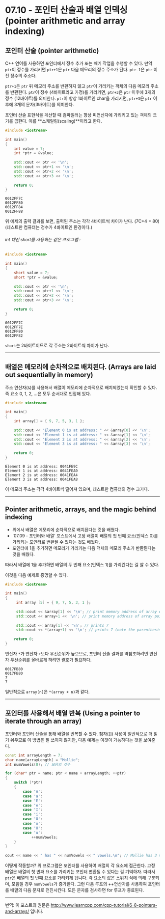 # 07.10 - 포인터 산술과 배열 인덱싱 (pointer arithmetic and array indexing)

## 포인터 산술 (pointer arithmetic)

C++ 언어를 사용하면 포인터에서 정수 추가 또는 빼기 작업을 수행할 수 있다. 만약 `ptr`이 정수를 가리키면 `ptr+1`은 `ptr` 다음 메모리의 정수 주소가 된다. `ptr-1`은 `ptr` 이전 정수의 주소다.

`ptr+1`은 `ptr` 뒤 메모리 주소를 반환하지 않고 `ptr`이 가리키는 객체의 다음 메모리 주소를 반환한다. `ptr`이 정수 (4바이트라고 가정)를 가리키면, `ptr+3`은 `ptr` 이후에 3개의 정수 (12바이트)를 의미한다. `ptr`이 항상 1바이트인 char을 가리키면, `ptr+3`은 `ptr` 이후에 3개의 문자(3바이트)를 의미한다.

포인터 산술 표현식을 계산할 때 컴파일러는 항상 피연산자에 가리키고 있는 객체의 크기를 곱한다. 이를 **스케일링(scaling)**이라고 한다.

```cpp
#include <iostream>
 
int main()
{
    int value = 7;
    int *ptr = &value;
 
    std::cout << ptr << '\n';
    std::cout << ptr+1 << '\n';
    std::cout << ptr+2 << '\n';
    std::cout << ptr+3 << '\n';
 
    return 0;
}
```

```
0012FF7C
0012FF80
0012FF84
0012FF88
```

위 예제의 출력 결과를 보면, 출력된 주소는 각각 4바이트씩 차이가 난다. (7C+4 = 80) (테스트한 컴퓨터는 정수가 4바이트인 환경이다.)

###### int 대신 short를 사용하는 같은 프로그램 :

```cpp
#include <iostream>
 
int main()
{
    short value = 7;
    short *ptr = &value;
 
    std::cout << ptr << '\n';
    std::cout << ptr+1 << '\n';
    std::cout << ptr+2 << '\n';
    std::cout << ptr+3 << '\n';
 
    return 0;
}
```

```
0012FF7C
0012FF7E
0012FF80
0012FF82
```

`short`는 2바이트이므로 각 주소는 2바이트씩 차이가 난다.

---

## 배열은 메모리에 순차적으로 배치된다. (Arrays are laid out sequentially in memory)

주소 연산자(`&`)를 사용해서 배열이 메모리에 순차적으로 배치되었는지 확인할 수 있다. 즉 요소 0, 1, 2, ...은 모두 순서대로 인접해 있다.

```cpp
#include <iostream>
 
int main()
{
    int array[] = { 9, 7, 5, 3, 1 };
 
    std::cout << "Element 0 is at address: " << &array[0] << '\n';
    std::cout << "Element 1 is at address: " << &array[1] << '\n';
    std::cout << "Element 2 is at address: " << &array[2] << '\n';
    std::cout << "Element 3 is at address: " << &array[3] << '\n';
 
    return 0;
}
```

```
Element 0 is at address: 0041FE9C
Element 1 is at address: 0041FEA0
Element 2 is at address: 0041FEA4
Element 3 is at address: 0041FEA8
```

이 메모리 주소는 각각 4바이트씩 떨어져 있으며, 테스트한 컴퓨터의 정수 크기다.

---

## Pointer arithmetic, arrays, and the magic behind indexing

- 위에서 배열은 메모리에 순차적으로 배치된다는 것을 배웠다. 
- '07.09 - 포인터와 배열' 포스트에서 고정 배열이 배열의 첫 번째 요소(인덱스 0)를 가리키는 포인터로 변환될 수 있다는 것도 배웠다.
- 포인터에 1을 추가하면 메모리가 가리키는 다음 객체의 메모리 주소가 반환된다는 것을 배웠다.

따라서 배열에 1을 추가하면 배열의 두 번째 요소(인덱스 1)를 가리킨다는 걸 알 수 있다.

이것을 다음 예제로 증명할 수 있다.

```cpp
#include <iostream>
 
int main()
{
     int array [5] = { 9, 7, 5, 3, 1 };
 
     std::cout << &array[1] << '\n'; // print memory address of array element 1
     std::cout << array+1 << '\n'; // print memory address of array pointer + 1 
 
     std::cout << array[1] << '\n'; // prints 7
     std::cout << *(array+1) << '\n'; // prints 7 (note the parenthesis required here)
 
    return 0;
}
```

연산자 `*`가 연산자 `+`보다 우선순위가 높으므로, 포인터 산술 결과를 역참조하려면 연산자 우선순위를 올바르게 하려면 괄호가 필요하다.

```
0017FB80
0017FB80
7
7
```

일반적으로 `array[n]`은 `*(array + n)`과 같다.

---

## 포인터를 사용해서 배열 반복 (Using a pointer to iterate through an array)

포인터와 포인터 산술을 통해 배열을 반복할 수 있다. 첨자([]) 사용이 일반적으로 더 읽기 쉬우므로 이 방법은 잘 쓰이지 않지만, 다음 예제는 이것이 가능하다는 것을 보여준다.

```cpp
const int arrayLength = 7;
char name[arrayLength] = "Mollie";
int numVowels(0); // 모음의 갯수

for (char* ptr = name; ptr < name + arrayLength; ++ptr)
{
    switch (*ptr)
    {
        case 'A':
        case 'a':
        case 'E':
        case 'e':
        case 'I':
        case 'i':
        case 'O':
        case 'o':
        case 'U':
        case 'u':
            ++numVowels;
    }
}
 
cout << name << " has " << numVowels << " vowels.\n"; // Mollie has 3 vowels
```

어떻게 작동할까? 위 프로그램은 포인터를 사용하여 배열의 각 요소에 접근한다. 고정 배열은 배열의 첫 번째 요소를 가리키는 포인터 변환될 수 있다는 걸 기억하자. 따라서 `ptr`은 배열의 첫 번째 요소를 가리키게 됩니다. 각 요소의 값은 스위치 식에 의해 구분되며, 모음일 경우 `numVowels`가  증가한다. 그런 다음 루프의 ++연산자를 사용하여 포인터를 배열의 다음 문자로 전진시킨다. 모든 문자를 검사하면 for 루프가 종료된다.

---

번역: 이 포스트의 원문은 http://www.learncpp.com/cpp-tutorial/6-8-pointers-and-arrays/ 입니다.